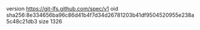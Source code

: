 version https://git-lfs.github.com/spec/v1
oid sha256:8e334656ba96c86d41b4f7d34d26781203b41df9504520955e238a5c48c21db3
size 1326
